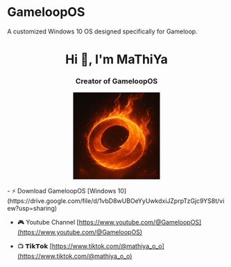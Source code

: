 # GameloopOS
A customized Windows 10 OS designed specifically for Gameloop.
<h1 align="center">Hi 👋, I'm MaThiYa</h1>
<h3 align="center">Creator of GameloopOS</h3>

<p align="center">
  <img width="200" height="200" src="https://github.com/MaThiYa-GameloopOS/GameloopOS/blob/main/GOS.jpg?raw=true">
</p>
- ⚡ Download GameloopOS [Windows 10](https://drive.google.com/file/d/1vbD8wUBOeYyUwkdxiJZprpTzGjc9YS8t/view?usp=sharing)

- 🎮 Youtube Channel [https://www.youtube.com/@GameloopOS](https://www.youtube.com/@GameloopOS)

- 📺 𝗧𝗶𝗸𝗧𝗼𝗸 [https://www.tiktok.com/@mathiya_o_o](https://www.tiktok.com/@mathiya_o_o)


